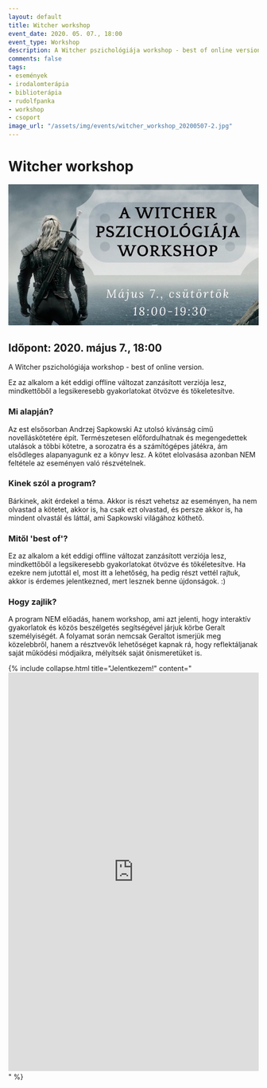 ```yaml
---
layout: default
title: Witcher workshop
event_date: 2020. 05. 07., 18:00
event_type: Workshop
description: A Witcher pszichológiája workshop - best of online version. Az est elsősorban Andrzej Sapkowski Az utolsó kívánság című novelláskötetére épít.
comments: false
tags:
- események
- irodalomterápia
- biblioterápia
- rudolfpanka
- workshop
- csoport
image_url: "/assets/img/events/witcher_workshop_20200507-2.jpg"
---
```


# Witcher workshop

![](/assets/img/events/witcher_workshop_20200507-2.jpg)

## Időpont: 2020. május 7., 18:00

A Witcher pszichológiája workshop - best of online version.

Ez az alkalom a két eddigi offline változat zanzásított verziója lesz, mindkettőből a legsikeresebb gyakorlatokat ötvözve és tökeletesítve.

### Mi alapján?

Az est elsősorban Andrzej Sapkowski Az utolsó kívánság című novelláskötetére épít. Természetesen előfordulhatnak és megengedettek utalások a többi kötetre, a sorozatra és a számítógépes játékra, ám elsődleges alapanyagunk ez a könyv lesz. A kötet elolvasása azonban NEM feltétele az eseményen való részvételnek.

### Kinek szól a program?

Bárkinek, akit érdekel a téma. Akkor is részt vehetsz az eseményen, ha nem olvastad a kötetet, akkor is, ha csak ezt olvastad, és persze akkor is, ha mindent olvastál és láttál, ami Sapkowski világához köthető. 

### Mitől 'best of'?

Ez az alkalom a két eddigi offline változat zanzásított verziója lesz, mindkettőből a legsikeresebb gyakorlatokat ötvözve és tökéletesítve. Ha ezekre nem jutottál el, most itt a lehetőség, ha pedig részt vettél rajtuk, akkor is érdemes jelentkezned, mert lesznek benne újdonságok. :)

### Hogy zajlik?

A program NEM előadás, hanem workshop, ami azt jelenti, hogy interaktív gyakorlatok és közös beszélgetés segítségével járjuk körbe Geralt személyiségét. A folyamat során nemcsak Geraltot ismerjük meg közelebbről, hanem a résztvevők lehetőséget kapnak rá, hogy reflektáljanak saját működési módjaikra, mélyítsék saját önismeretüket is.

{% include collapse.html title="Jelentkezem!" content="<iframe src='https://docs.google.com/forms/d/e/1FAIpQLSdg6dMyQ4Z8XT6zDRTYfmg8CemiWrLa_vBuGxHLyzE-qO1bSQ/viewform?embedded=true' frameborder='0' height='800' width='100%' marginheight='0' marginwidth='0'>Loading…</iframe>" %}